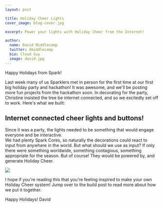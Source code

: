 ```yaml
---
layout: post

title: Holiday Cheer Lights
cover_image: blog-cover.jpg

excerpt: Power your lights with Holiday Cheer from the Internet!

author:
  name: David Middlecamp
  twitter: dmiddlecamp
  bio: Cloud Guy
  image: david.jpg
---
```


Happy Holidays from Spark!

Last week many of us Sparklers met in person for the first time at our first big holiday party and hackathon!
It was awesome, and we'll be posting more fun projects from the hackathon soon.  In decorating for the party, Christine
insisted the tree be internet connected, and so we excitedly set off to work.  Here's what we built:


Internet connected cheer lights and buttons!
----------

Since it was a party, the lights needed to be something that would engage everyone and be interactive.  
We had plenty Spark Cores, so naturally the decorations could react to input from anywhere in the world.
But what should we use as input? If only there were something worldwide, something contagious, something appropriate for the season.
But of course!  They would be powered by, and generate Holiday Cheer.

<div class="full"><img src="{{ site.url }}/images/20141212/tree_crop.png"></div>

I hope if you're reading this that you're feeling inspired to make your own Holiday Cheer system!  Jump over to the build post to read more about how we put it together.

Happy Holidays!
David
